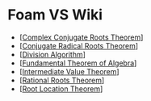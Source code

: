# Foam VS Wiki

- [[Complex Conjugate Roots Theorem]]
- [[Conjugate Radical Roots Theorem]]
- [[Division Algorithm]]
- [[Fundamental Theorem of Algebra]]
- [[Intermediate Value Theorem]]
- [[Rational Roots Theorem]]
- [[Root Location Theorem]]


[//begin]: # "Autogenerated link references for markdown compatibility"
[Complex Conjugate Roots Theorem]: pages/complex-conjugate-roots "Complex Conjugate Roots Theorem"
[Conjugate Radical Roots Theorem]: pages/conjugate-radical-roots "Conjugate Radical Roots Theorem"
[Division Algorithm]: pages/division-algorithm "Division Algorithm"
[Fundamental Theorem of Algebra]: pages/fundamental-theorem-algebra "Fundamental Theorem of Algebra"
[Intermediate Value Theorem]: pages/intermediate-value-theorem "Intermediate Value Theorem"
[Rational Roots Theorem]: pages/rational-roots "Rational Roots Theorem"
[Root Location Theorem]: pages/root-location "Root Location Theorem"
[//end]: # "Autogenerated link references"
